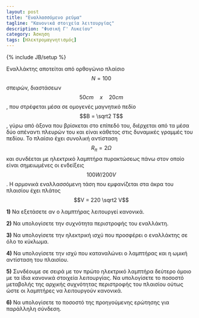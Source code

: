 ```yaml
---
layout: post
title: "Εναλλασσόμενο ρεύμα"
tagline: "Κανονικά στοιχεία λειτουργίας"
description: "Φυσική Γ' Λυκείου"
category: Άσκηση
tags: [Ηλεκτρομαγνητισμός]
---
```

{% include JB/setup %}

Εναλλάκτης αποτείται από ορθογώνιο πλαίσιο $$N = 100$$ σπειρών, 
διαστάσεων $$50cm \quad x \quad 20cm$$, που στρέφεται μέσα σε ομογενές 
μαγνητικό πεδίο $$Β = \sqrt2 Τ$$, γύρω από άξονα που βρίσκεται στο 
επίπεδό του, διέρχεται από τα μέσα δύο απέναντι πλευρών του και είναι κάθετος στις δυναμικές γραμμές του πεδίου. 
Το πλαίσιο έχει συνολική αντίσταση $$R_π = 2 Ω$$ και συνδέεται με
ηλεκτρικό λαμπτήρα πυρακτώσεως πάνω στον οποίο είναι σημειωμένες οι ενδείξεις $$100W / 200V$$.
Η αρμονικά εναλλασσόμενη τάση που εμφανίζεται στα άκρα του πλαισίου
έχει πλάτος $$V = 220 \sqrt2 V$$

**1)** Να εξετάσετε αν ο λαμπτήρας λειτουργεί κανονικά.

**2)** Να υπολογίσετε την συχνότητα περιστροφής του εναλλάκτη.

**3)** Να υπολογίσετε την ηλεκτρική ισχύ που προσφέρει ο εναλλάκτης σε όλο το κύκλωμα.

**4)** Να υπολογίσετε την ισχύ που καταναλώνει ο λαμπτήρας και η ωμική αντίσταση του πλαισίου.

**5)** Συνδέουμε σε σειρά με τον πρώτο ηλεκτρικό λαμπτήρα δεύτερο όμοιο με τα ίδια κανονικά στοιχεία λειτουργίας.
Να υπολογίσετε το ποσοστό μεταβολής της αρχικής συχνότητας περιστροφής του πλαισίου ούτως ώστε
οι λαμπτήρες να λειτουργούν κανονικά.

**6)** Να υπολογίσετε το ποσοστό της προηγούμενης ερώτησης για παράλληλη σύνδεση.



